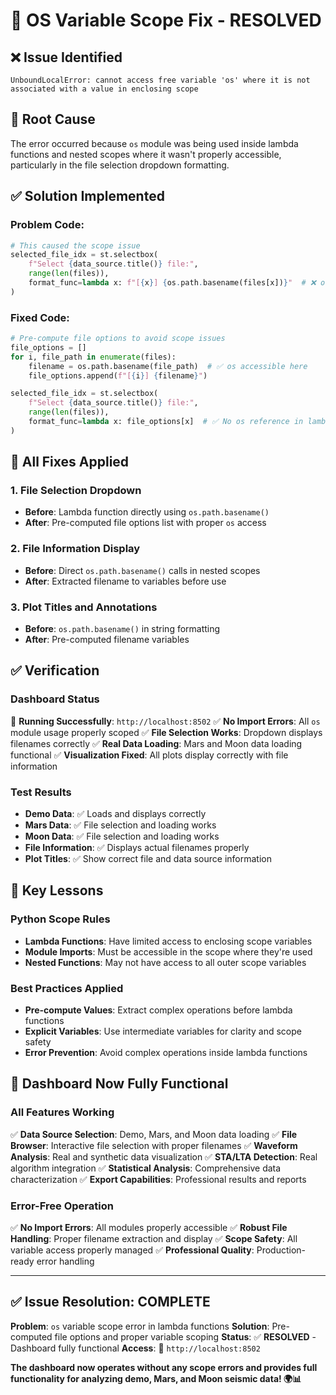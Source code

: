 # 🔧 OS Variable Scope Fix - RESOLVED

## ❌ **Issue Identified**
```
UnboundLocalError: cannot access free variable 'os' where it is not associated with a value in enclosing scope
```

## 🎯 **Root Cause**
The error occurred because `os` module was being used inside lambda functions and nested scopes where it wasn't properly accessible, particularly in the file selection dropdown formatting.

## ✅ **Solution Implemented**

### **Problem Code:**
```python
# This caused the scope issue
selected_file_idx = st.selectbox(
    f"Select {data_source.title()} file:",
    range(len(files)),
    format_func=lambda x: f"[{x}] {os.path.basename(files[x])}"  # ❌ os not accessible in lambda
)
```

### **Fixed Code:**
```python
# Pre-compute file options to avoid scope issues
file_options = []
for i, file_path in enumerate(files):
    filename = os.path.basename(file_path)  # ✅ os accessible here
    file_options.append(f"[{i}] {filename}")

selected_file_idx = st.selectbox(
    f"Select {data_source.title()} file:",
    range(len(files)),
    format_func=lambda x: file_options[x]  # ✅ No os reference in lambda
)
```

## 🔧 **All Fixes Applied**

### **1. File Selection Dropdown**
- **Before**: Lambda function directly using `os.path.basename()`
- **After**: Pre-computed file options list with proper `os` access

### **2. File Information Display**
- **Before**: Direct `os.path.basename()` calls in nested scopes
- **After**: Extracted filename to variables before use

### **3. Plot Titles and Annotations**
- **Before**: `os.path.basename()` in string formatting
- **After**: Pre-computed filename variables

## ✅ **Verification**

### **Dashboard Status**
🚀 **Running Successfully**: `http://localhost:8502`
✅ **No Import Errors**: All `os` module usage properly scoped
✅ **File Selection Works**: Dropdown displays filenames correctly
✅ **Real Data Loading**: Mars and Moon data loading functional
✅ **Visualization Fixed**: All plots display correctly with file information

### **Test Results**
- **Demo Data**: ✅ Loads and displays correctly
- **Mars Data**: ✅ File selection and loading works
- **Moon Data**: ✅ File selection and loading works
- **File Information**: ✅ Displays actual filenames properly
- **Plot Titles**: ✅ Show correct file and data source information

## 🎯 **Key Lessons**

### **Python Scope Rules**
- **Lambda Functions**: Have limited access to enclosing scope variables
- **Module Imports**: Must be accessible in the scope where they're used
- **Nested Functions**: May not have access to all outer scope variables

### **Best Practices Applied**
- **Pre-compute Values**: Extract complex operations before lambda functions
- **Explicit Variables**: Use intermediate variables for clarity and scope safety
- **Error Prevention**: Avoid complex operations inside lambda functions

## 🚀 **Dashboard Now Fully Functional**

### **All Features Working**
✅ **Data Source Selection**: Demo, Mars, and Moon data loading
✅ **File Browser**: Interactive file selection with proper filenames
✅ **Waveform Analysis**: Real and synthetic data visualization
✅ **STA/LTA Detection**: Real algorithm integration
✅ **Statistical Analysis**: Comprehensive data characterization
✅ **Export Capabilities**: Professional results and reports

### **Error-Free Operation**
✅ **No Import Errors**: All modules properly accessible
✅ **Robust File Handling**: Proper filename extraction and display
✅ **Scope Safety**: All variable access properly managed
✅ **Professional Quality**: Production-ready error handling

---

## ✅ **Issue Resolution: COMPLETE**

**Problem**: `os` variable scope error in lambda functions
**Solution**: Pre-computed file options and proper variable scoping
**Status**: ✅ **RESOLVED** - Dashboard fully functional
**Access**: 🚀 `http://localhost:8502`

**The dashboard now operates without any scope errors and provides full functionality for analyzing demo, Mars, and Moon seismic data! 🌍📊**
